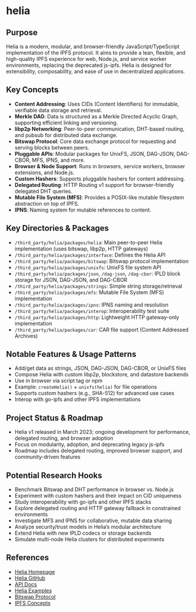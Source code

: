# helia

## Purpose
Helia is a modern, modular, and browser-friendly JavaScript/TypeScript implementation of the IPFS protocol. It aims to provide a lean, flexible, and high-quality IPFS experience for web, Node.js, and service worker environments, replacing the deprecated js-ipfs. Helia is designed for extensibility, composability, and ease of use in decentralized applications.

## Key Concepts
- **Content Addressing**: Uses CIDs (Content Identifiers) for immutable, verifiable data storage and retrieval.
- **Merkle DAG**: Data is structured as a Merkle Directed Acyclic Graph, supporting efficient linking and versioning.
- **libp2p Networking**: Peer-to-peer communication, DHT-based routing, and pubsub for distributed data exchange.
- **Bitswap Protocol**: Core data exchange protocol for requesting and serving blocks between peers.
- **Pluggable APIs**: Modular packages for UnixFS, JSON, DAG-JSON, DAG-CBOR, MFS, IPNS, and more.
- **Browser & Node Support**: Runs in browsers, service workers, browser extensions, and Node.js.
- **Custom Hashers**: Supports pluggable hashers for content addressing.
- **Delegated Routing**: HTTP Routing v1 support for browser-friendly delegated DHT queries.
- **Mutable File System (MFS)**: Provides a POSIX-like mutable filesystem abstraction on top of IPFS.
- **IPNS**: Naming system for mutable references to content.

## Key Directories & Packages
- `/third_party/helia/packages/helia`: Main peer-to-peer Helia implementation (uses bitswap, libp2p, HTTP gateways)
- `/third_party/helia/packages/interface`: Defines the Helia API
- `/third_party/helia/packages/bitswap`: Bitswap protocol implementation
- `/third_party/helia/packages/unixfs`: UnixFS file system API
- `/third_party/helia/packages/json`, `/dag-json`, `/dag-cbor`: IPLD block storage for JSON, DAG-JSON, and DAG-CBOR
- `/third_party/helia/packages/strings`: Simple string storage/retrieval
- `/third_party/helia/packages/mfs`: Mutable File System (MFS) implementation
- `/third_party/helia/packages/ipns`: IPNS naming and resolution
- `/third_party/helia/packages/interop`: Interoperability test suite
- `/third_party/helia/packages/http`: Lightweight HTTP gateway-only implementation
- `/third_party/helia/packages/car`: CAR file support (Content Addressed Archives)

## Notable Features & Usage Patterns
- Add/get data as strings, JSON, DAG-JSON, DAG-CBOR, or UnixFS files
- Compose Helia with custom libp2p, blockstore, and datastore backends
- Use in browser via script tag or npm
- Example: `createHelia()` + `unixfs(helia)` for file operations
- Supports custom hashers (e.g., SHA-512) for advanced use cases
- Interop with go-ipfs and other IPFS implementations

## Project Status & Roadmap
- Helia v1 released in March 2023; ongoing development for performance, delegated routing, and browser adoption
- Focus on modularity, adoption, and deprecating legacy js-ipfs
- Roadmap includes delegated routing, improved browser support, and community-driven features

## Potential Research Hooks
- Benchmark Bitswap and DHT performance in browser vs. Node.js
- Experiment with custom hashers and their impact on CID uniqueness
- Study interoperability with go-ipfs and other IPFS stacks
- Explore delegated routing and HTTP gateway fallback in constrained environments
- Investigate MFS and IPNS for collaborative, mutable data sharing
- Analyze security/trust models in Helia’s modular architecture
- Extend Helia with new IPLD codecs or storage backends
- Simulate multi-node Helia clusters for distributed experiments

## References
- [Helia Homepage](https://helia.io/)
- [Helia GitHub](https://github.com/ipfs/helia)
- [API Docs](https://ipfs.github.io/helia)
- [Helia Examples](https://github.com/ipfs-examples/helia-examples)
- [Bitswap Protocol](https://docs.ipfs.tech/concepts/bitswap/)
- [IPFS Concepts](https://docs.ipfs.tech/concepts/)

